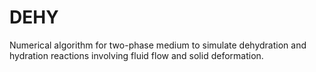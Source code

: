 # DEHY
Numerical algorithm for two-phase medium to simulate dehydration and hydration reactions involving fluid flow and solid deformation.  
